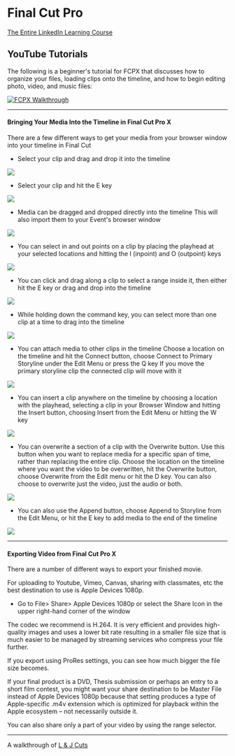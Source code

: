 # Final Cut Pro




[The Entire LinkedIn Learning Course](https://www.linkedin.com/learning-login/share?forceAccount=false&redirect=https%3A%2F%2Fwww.linkedin.com%2Flearning%2Ffinal-cut-pro-x-10-4-4-essential-training%3Ftrk%3Dshare_ent_url&account=2194065)

## YouTube Tutorials

The following is a beginner's tutorial for FCPX that discusses how to organize your files, loading clips onto the timeline, and how to begin editing photo, video, and music files:

[![FCPX Walkthrough](http://img.youtube.com/vi/hNWLw0hiX5Y/0.jpg)](https://youtu.be/hNWLw0hiX5Y)

---
#### Bringing Your Media Into the Timeline in Final Cut Pro X

There are a few different ways to get your media from your browser window into your timeline in Final Cut

- Select your clip and drag and drop it into the timeline

![](https://files.slack.com/files-pri/T0HTW3H0V-F01DR7WQE3G/drag_and_drop.gif?pub_secret=4dfe6fb880)

- Select your clip and hit the E key

![](https://files.slack.com/files-pri/T0HTW3H0V-F01E455LY3W/e_key.gif?pub_secret=143f7b6dd2)

- Media can be dragged and dropped directly into the timeline This will also import them to your Event's browser window

![](https://files.slack.com/files-pri/T0HTW3H0V-F01DH87FXBR/direct_from_finder.gif?pub_secret=2ad50047cb)

- You can select in and out points on a clip by placing the playhead at your selected locations and hitting the I (inpoint) and O (outpoint) keys

![](https://files.slack.com/files-pri/T0HTW3H0V-F01E460A5UL/i_o_keys.gif?pub_secret=a366fddaa2)

- You can click and drag along a clip to select a range inside it, then either hit the E key or drag and drop into the timeline

![](https://files.slack.com/files-pri/T0HTW3H0V-F01DH8WFZ7Z/range_select.gif?pub_secret=104ad85673)

- While holding down the command key, you can select more than one clip at a time to drag into the timeline

![](https://files.slack.com/files-pri/T0HTW3H0V-F01E4612F7W/select_multiple_clips.gif?pub_secret=c1b6863682)

- You can attach media to other clips in the timeline Choose a location on the timeline and hit the Connect button, choose Connect to Primary Storyline under the Edit Menu or press the Q key If you move the primary storyline clip the connected clip will move with it

![](https://files.slack.com/files-pri/T0HTW3H0V-F01EQEASCUQ/connectclip.gif?pub_secret=c6e16a7592)

- You can insert a clip anywhere on the timeline by choosing a location with the playhead, selecting a clip in your Browser Window and hitting the Insert button, choosing Insert from the Edit Menu or hitting the W key

![](https://files.slack.com/files-pri/T0HTW3H0V-F01EAPFUCPK/insertclip.gif?pub_secret=e24e418f9b)

- You can overwrite a section of a clip with the Overwrite button. Use this button when you want to replace media for a specific span of time, rather than replacing the entire clip. Choose the location on the timeline where you want the video to be overwritten, hit the Overwrite button, choose Overwrite from the Edit menu or hit the D key. You can also choose to overwrite just the video, just the audio or both.

![](https://files.slack.com/files-pri/T0HTW3H0V-F01DV257ZMK/overwriteclip.gif?pub_secret=2359a433bb)

- You can also use the Append button, choose Append to Storyline from the Edit Menu, or hit the E key to add media to the end of the timeline

![](https://files.slack.com/files-pri/T0HTW3H0V-F01DKSJJC2K/appendclip.gif?pub_secret=9595da2308)

---
#### Exporting Video from Final Cut Pro X

There are a number of different ways to export your finished movie.

For uploading to Youtube, Vimeo, Canvas, sharing with classmates, etc the best destination to use is Apple Devices 1080p.

- Go to File> Share> Apple Devices 1080p or select the Share Icon in the upper right-hand corner of the window

The codec we recommend is H.264. It is very efficient and provides high-quality images and uses a lower bit rate resulting in a smaller file size that is much easier to be managed by streaming services who compress your file further.

If you export using ProRes settings, you can see how much bigger the file size becomes.

If your final product is a DVD, Thesis submission or perhaps an entry to a short film contest, you might want your share destination to be Master File instead of Apple Devices 1080p because that setting produces a type of Apple-specific .m4v extension which is optimized for playback within the Apple ecosystem – not necessarily outside it.

You can also share only a part of your video by using the range selector.

---
A walkthrough of [L & J Cuts](http://resources.learninglab.xyz/simple/people/elmer-v/videoediting-techniques)
